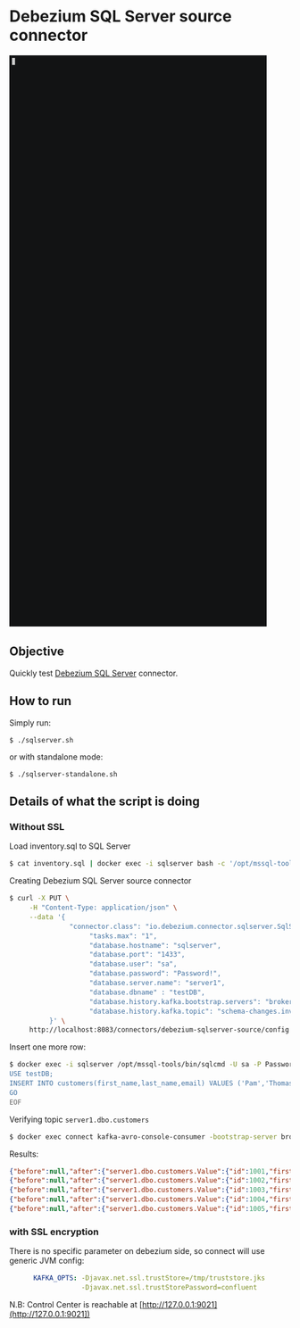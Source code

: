 # Debezium SQL Server source connector

![asciinema](https://github.com/vdesabou/gifs/blob/master/connect/connect-debezium-sqlserver-source/asciinema.gif?raw=true)

## Objective

Quickly test [Debezium SQL Server](https://docs.confluent.io/current/connect/debezium-connect-sqlserver/index.html#quick-start) connector.




## How to run

Simply run:

```
$ ./sqlserver.sh
```

or with standalone mode:

```
$ ./sqlserver-standalone.sh
```

## Details of what the script is doing

### Without SSL

Load inventory.sql to SQL Server

```bash
$ cat inventory.sql | docker exec -i sqlserver bash -c '/opt/mssql-tools/bin/sqlcmd -U sa -P Password!'
```


Creating Debezium SQL Server source connector

```bash
$ curl -X PUT \
     -H "Content-Type: application/json" \
     --data '{
               "connector.class": "io.debezium.connector.sqlserver.SqlServerConnector",
                    "tasks.max": "1",
                    "database.hostname": "sqlserver",
                    "database.port": "1433",
                    "database.user": "sa",
                    "database.password": "Password!",
                    "database.server.name": "server1",
                    "database.dbname" : "testDB",
                    "database.history.kafka.bootstrap.servers": "broker:9092",
                    "database.history.kafka.topic": "schema-changes.inventory"
          }' \
     http://localhost:8083/connectors/debezium-sqlserver-source/config | jq .
```

Insert one more row:

```bash
$ docker exec -i sqlserver /opt/mssql-tools/bin/sqlcmd -U sa -P Password! << EOF
USE testDB;
INSERT INTO customers(first_name,last_name,email) VALUES ('Pam','Thomas','pam@office.com');
GO
EOF
```

Verifying topic `server1.dbo.customers`


```bash
$ docker exec connect kafka-avro-console-consumer -bootstrap-server broker:9092 --property schema.registry.url=http://schema-registry:8081 --topic server1.dbo.customers --from-beginning --max-messages 5
```

Results:

```json
{"before":null,"after":{"server1.dbo.customers.Value":{"id":1001,"first_name":"Sally","last_name":"Thomas","email":"sally.thomas@acme.com"}},"source":{"version":"0.10.0.Final","connector":"sqlserver","name":"server1","ts_ms":1571914675218,"snapshot":{"string":"true"},"db":"testDB","schema":"dbo","table":"customers","change_lsn":null,"commit_lsn":{"string":"00000025:00000448:0003"},"event_serial_no":null},"op":"r","ts_ms":{"long":1571914675223}}
{"before":null,"after":{"server1.dbo.customers.Value":{"id":1002,"first_name":"George","last_name":"Bailey","email":"gbailey@foobar.com"}},"source":{"version":"0.10.0.Final","connector":"sqlserver","name":"server1","ts_ms":1571914675226,"snapshot":{"string":"true"},"db":"testDB","schema":"dbo","table":"customers","change_lsn":null,"commit_lsn":{"string":"00000025:00000448:0003"},"event_serial_no":null},"op":"r","ts_ms":{"long":1571914675226}}
{"before":null,"after":{"server1.dbo.customers.Value":{"id":1003,"first_name":"Edward","last_name":"Walker","email":"ed@walker.com"}},"source":{"version":"0.10.0.Final","connector":"sqlserver","name":"server1","ts_ms":1571914675231,"snapshot":{"string":"true"},"db":"testDB","schema":"dbo","table":"customers","change_lsn":null,"commit_lsn":{"string":"00000025:00000448:0003"},"event_serial_no":null},"op":"r","ts_ms":{"long":1571914675231}}
{"before":null,"after":{"server1.dbo.customers.Value":{"id":1004,"first_name":"Anne","last_name":"Kretchmar","email":"annek@noanswer.org"}},"source":{"version":"0.10.0.Final","connector":"sqlserver","name":"server1","ts_ms":1571914675231,"snapshot":{"string":"last"},"db":"testDB","schema":"dbo","table":"customers","change_lsn":null,"commit_lsn":{"string":"00000025:00000448:0003"},"event_serial_no":null},"op":"r","ts_ms":{"long":1571914675231}}
{"before":null,"after":{"server1.dbo.customers.Value":{"id":1005,"first_name":"Pam","last_name":"Thomas","email":"pam@office.com"}},"source":{"version":"0.10.0.Final","connector":"sqlserver","name":"server1","ts_ms":1571914677337,"snapshot":{"string":"false"},"db":"testDB","schema":"dbo","table":"customers","change_lsn":{"string":"00000025:00000518:0003"},"commit_lsn":{"string":"00000025:00000518:0005"},"event_serial_no":{"long":1}},"op":"c","ts_ms":{"long":1571914683147}}
```

### with SSL encryption

There is no specific parameter on debezium side, so connect will use generic JVM config:

```yml
      KAFKA_OPTS: -Djavax.net.ssl.trustStore=/tmp/truststore.jks
                  -Djavax.net.ssl.trustStorePassword=confluent
```

N.B: Control Center is reachable at [http://127.0.0.1:9021](http://127.0.0.1:9021])
